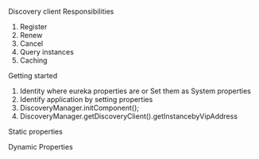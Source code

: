 Discovery client Responsibilities

1) Register
2) Renew
3) Cancel
4) Query instances
5) Caching

Getting started

1) Identity where eureka properties are or Set them as System properties
2) Identify application by setting properties
3) DiscoveryManager.initComponent();
4) DiscoveryManager.getDiscoveryClient().getInstancebyVipAddress


Static properties




Dynamic Properties


